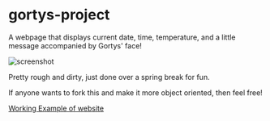 # gortys-project
A webpage that displays current date, time, temperature, and a little message accompanied by Gortys' face! 

![screenshot](http://url/to/img.png)

Pretty rough and dirty, just done over a spring break for fun. 

If anyone wants to fork this and make it more object oriented, then feel free!

[Working Example of website](http://gammagames.net/gortys/)
